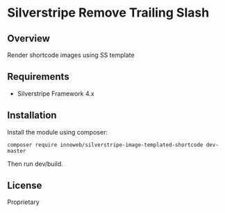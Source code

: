 # Silverstripe Remove Trailing Slash

## Overview

Render shortcode images using SS template

## Requirements

* Silverstripe Framework 4.x

## Installation

Install the module using composer:
```
composer require innoweb/silverstripe-image-templated-shortcode dev-master
```
Then run dev/build.

## License

Proprietary
